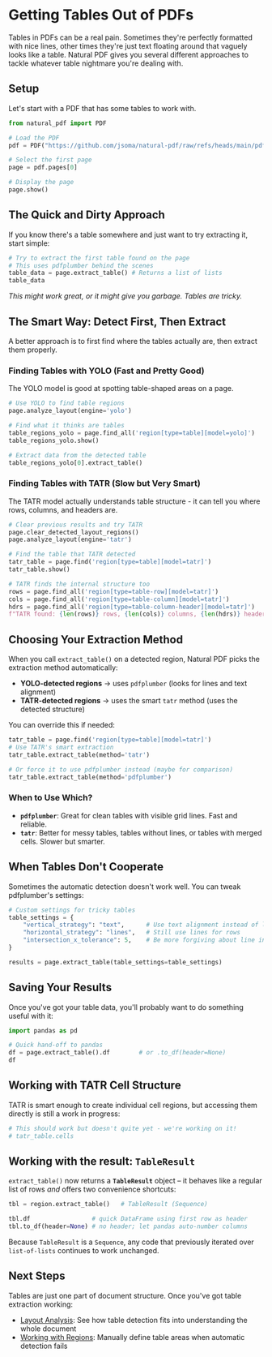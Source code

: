 # Getting Tables Out of PDFs

Tables in PDFs can be a real pain. Sometimes they're perfectly formatted with nice lines, other times they're just text floating around that vaguely looks like a table. Natural PDF gives you several different approaches to tackle whatever table nightmare you're dealing with.

## Setup

Let's start with a PDF that has some tables to work with.

```python
from natural_pdf import PDF

# Load the PDF
pdf = PDF("https://github.com/jsoma/natural-pdf/raw/refs/heads/main/pdfs/01-practice.pdf")

# Select the first page
page = pdf.pages[0]

# Display the page
page.show()
```

## The Quick and Dirty Approach

If you know there's a table somewhere and just want to try extracting it, start simple:

```python
# Try to extract the first table found on the page
# This uses pdfplumber behind the scenes
table_data = page.extract_table() # Returns a list of lists
table_data
```

*This might work great, or it might give you garbage. Tables are tricky.*

## The Smart Way: Detect First, Then Extract

A better approach is to first find where the tables actually are, then extract them properly.

### Finding Tables with YOLO (Fast and Pretty Good)

The YOLO model is good at spotting table-shaped areas on a page.

```python
# Use YOLO to find table regions
page.analyze_layout(engine='yolo')

# Find what it thinks are tables
table_regions_yolo = page.find_all('region[type=table][model=yolo]')
table_regions_yolo.show()
```

```python
# Extract data from the detected table
table_regions_yolo[0].extract_table()
```

### Finding Tables with TATR (Slow but Very Smart)

The TATR model actually understands table structure - it can tell you where rows, columns, and headers are.

```python
# Clear previous results and try TATR
page.clear_detected_layout_regions() 
page.analyze_layout(engine='tatr')
```

```python
# Find the table that TATR detected
tatr_table = page.find('region[type=table][model=tatr]')
tatr_table.show()
```

```python
# TATR finds the internal structure too
rows = page.find_all('region[type=table-row][model=tatr]')
cols = page.find_all('region[type=table-column][model=tatr]')
hdrs = page.find_all('region[type=table-column-header][model=tatr]')
f"TATR found: {len(rows)} rows, {len(cols)} columns, {len(hdrs)} headers"
```

## Choosing Your Extraction Method

When you call `extract_table()` on a detected region, Natural PDF picks the extraction method automatically:
- **YOLO-detected regions** → uses `pdfplumber` (looks for lines and text alignment)
- **TATR-detected regions** → uses the smart `tatr` method (uses the detected structure)

You can override this if needed:

```python
tatr_table = page.find('region[type=table][model=tatr]')
# Use TATR's smart extraction
tatr_table.extract_table(method='tatr')
```

```python
# Or force it to use pdfplumber instead (maybe for comparison)
tatr_table.extract_table(method='pdfplumber')
```

### When to Use Which?

- **`pdfplumber`**: Great for clean tables with visible grid lines. Fast and reliable.
- **`tatr`**: Better for messy tables, tables without lines, or tables with merged cells. Slower but smarter.

## When Tables Don't Cooperate

Sometimes the automatic detection doesn't work well. You can tweak pdfplumber's settings:

```python
# Custom settings for tricky tables
table_settings = {
    "vertical_strategy": "text",      # Use text alignment instead of lines
    "horizontal_strategy": "lines",   # Still use lines for rows
    "intersection_x_tolerance": 5,    # Be more forgiving about line intersections
}

results = page.extract_table(table_settings=table_settings)
```

## Saving Your Results

Once you've got your table data, you'll probably want to do something useful with it:

```python
import pandas as pd

# Quick hand-off to pandas
df = page.extract_table().df        # or .to_df(header=None)
df
```

## Working with TATR Cell Structure

TATR is smart enough to create individual cell regions, but accessing them directly is still a work in progress:

```python
# This should work but doesn't quite yet - we're working on it!
# tatr_table.cells
```

## Working with the result: `TableResult`

`extract_table()` now returns a **`TableResult`** object – it behaves like
a regular list of rows *and* offers two convenience shortcuts:

```python
tbl = region.extract_table()   # TableResult (Sequence)

tbl.df                 # quick DataFrame using first row as header
tbl.to_df(header=None) # no header; let pandas auto-number columns
```

Because `TableResult` is a `Sequence`, any code that previously iterated over
`list-of-lists` continues to work unchanged.

## Next Steps

Tables are just one part of document structure. Once you've got table extraction working:

- [Layout Analysis](../layout-analysis/index.ipynb): See how table detection fits into understanding the whole document
- [Working with Regions](../regions/index.ipynb): Manually define table areas when automatic detection fails